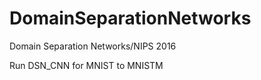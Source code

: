 # DomainSeparationNetworks
  Domain Separation Networks/NIPS 2016 

  Run DSN_CNN for MNIST to MNISTM
